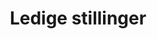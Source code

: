 ---
title: "Ledige stillinger"
pagetitle: "Ledige stillinger"
description: "Ledige stillinger"
url: "/ledige-stillinger"
layout: "ledige-stillinger"
---